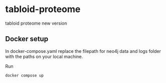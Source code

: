 # tabloid-proteome
tabloid proteome new version

## Docker setup
In docker-compose.yaml replace the filepath for neo4j data and logs folder with the paths on your local machine.

Run

`docker compose up`
